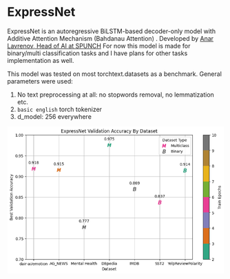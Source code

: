# ExpressNet

ExpressNet is an autoregressive BiLSTM-based decoder-only model with Additive Attention Mechanism (Bahdanau Attention) . 
Developed by [Anar Lavrenov, Head of AI at SPUNCH](https://www.linkedin.com/in/anar-lavrenov/)
For now this model is made for binary/multi classification tasks and I have plans for other tasks implementation as well.

This model was tested on most torchtext.datasets as a benchmark.
General parameters were used:
1. No text preprocessing at all: no stopwords removal, no lemmatization etc.
2. `basic english` torch tokenizer
3. d_model: 256 everywhere

![image](https://github.com/anarlavrenov/ExpressNet/blob/master/benchmark.png)



